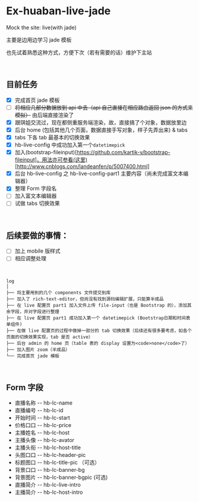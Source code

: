 # Ex-huaban-live-jade

Mock the site: live(with jade)

<p>主要是边用边学习 jade 模板</p>
<p>也先试着熟悉这种方式，方便下次（若有需要的话）维护下主站</p>

<br />

## 目前任务
- [x] 完成首页 jade 模板
- [ ] <del>将相应几部分数据放到 api 中去（api 自己直接在相应路由返回 json 的方式来模拟）</del> 由后端直接渲染了
- [x] 跟琪姐交流过，现在都侧重服务端渲染，故，直接搞了个对象，数据放里边 
- [x] 后台 home (包括其他几个页面，数据直接手写对象，样子先弄出来) & tabs
- [x] tabs 下各 tab 最基本的切换效果
- [x] hb-live-config 中成功加入第一个<code>datetimepick</code>
- [x] 加入(bootstrap-fileinput)[https://github.com/kartik-v/bootstrap-fileinput]，用法亦可参看(这里)[http://www.cnblogs.com/landeanfen/p/5007400.html]
- [x] 后台 hb-live-config 之 hb-live-config-part1 主要内容（尚未完成富文本编辑器）
- [x] 整理 Form 字段名
- [ ] 加入富文本编辑器
- [ ] 试做 tabs 切换效果

<br />

## 后续要做的事情：
* [ ] 加上 mobile 版样式
* [ ] 相应调整处理

<br />

```
log
│  
├── 将主要用到的几个 components 文件提交到库
├── 加入了 rich-text-editor，但尚没有找到源码编辑扩展，只能算半成品
├── 在 live 配置页 part1 加入文件上传 file-input（也是 Bootstrap 的），添加其余字段，并对字段进行整理
├── 在 live 配置页 part1 成功加入第一个 datetimepick (Bootstrap日期和时间表单组件)
├── 在做 live 配置页的过程中做掉一部分的 tab 切换效果（后续还有很多要考虑，如各个页面的切换效果实现，tab 是否 active）
├── 后台 admin 的 home 页（table 表的 display 设置为<code>none</code>了）
├── 加入图片 zoom（半成品）
└── 完成首页 jade 模板 
```

<br />

## Form 字段
* 直播名称  --  hb-lc-name
* 直播编号  --  hb-lc-id
* 开始时间  --  hb-lc-start
* 价格口口  --  hb-lc-price
* 主播姓名  --  hb-lc-host
* 主播头像  --  hb-lc-avator
* 主播头衔  --  hb-lc-host-title
* 头图口口  --  hb-lc-header-pic
* 标题图口  --  hb-lc-title-pic （可选）
* 背景口口  --  hb-lc-banner-bg
* 背景图片  --  hb-lc-banner-bgpic (可选)
* 直播简介  --  hb-lc-live-intro
* 主播简介  --  hb-lc-host-intro